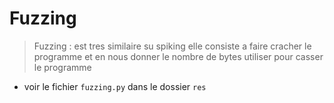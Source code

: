 # Fuzzing

> Fuzzing : est tres similaire su spiking elle consiste a faire cracher le programme et en nous donner le nombre de bytes utiliser pour casser le programme

- voir le fichier `fuzzing.py` dans le dossier `res`